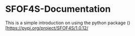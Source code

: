 # SFOF4S-Documentation

This is a simple introduction on using the python package ()[https://pypi.org/project/SFOF4S/1.0.12/
